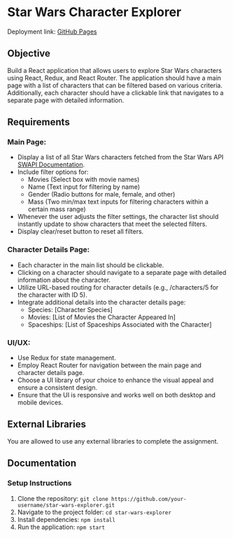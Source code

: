 # Star Wars Character Explorer

Deployment link: [GitHub Pages](https://nikmaunt.github.io/SWC)

## Objective

Build a React application that allows users to explore Star Wars characters using React, Redux, and React Router. The application should have a main page with a list of characters that can be filtered based on various criteria. Additionally, each character should have a clickable link that navigates to a separate page with detailed information.

## Requirements

### Main Page:

- Display a list of all Star Wars characters fetched from the Star Wars API [SWAPI Documentation](https://swapi.dev/documentation).
- Include filter options for:
    - Movies (Select box with movie names)
    - Name (Text input for filtering by name)
    - Gender (Radio buttons for male, female, and other)
    - Mass (Two min/max text inputs for filtering characters within a certain mass range)
- Whenever the user adjusts the filter settings, the character list should instantly update to show characters that meet the selected filters.
- Display clear/reset button to reset all filters.

### Character Details Page:

- Each character in the main list should be clickable.
- Clicking on a character should navigate to a separate page with detailed information about the character.
- Utilize URL-based routing for character details (e.g., /characters/5 for the character with ID 5).
- Integrate additional details into the character details page:
    - Species: [Character Species]
    - Movies: [List of Movies the Character Appeared In]
    - Spaceships: [List of Spaceships Associated with the Character]

### UI/UX:

- Use Redux for state management.
- Employ React Router for navigation between the main page and character details page.
- Choose a UI library of your choice to enhance the visual appeal and ensure a consistent design.
- Ensure that the UI is responsive and works well on both desktop and mobile devices.

## External Libraries

You are allowed to use any external libraries to complete the assignment. 

## Documentation

### Setup Instructions

1. Clone the repository: `git clone https://github.com/your-username/star-wars-explorer.git`
2. Navigate to the project folder: `cd star-wars-explorer`
3. Install dependencies: `npm install`
4. Run the application: `npm start`


